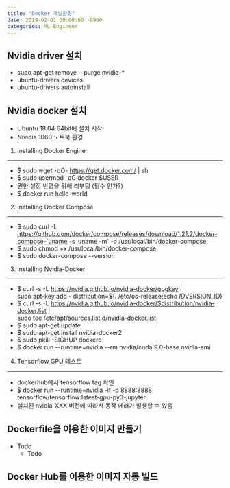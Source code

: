 ```yaml
---
title: "Docker 개발환경"
date: 2019-02-01 00:00:00 -0900
categories: ML Engineer
---
```




Nvidia driver 설치
---------------
* sudo apt-get remove --purge nvidia-*
* ubuntu-drivers devices
* ubuntu-drivers autoinstall


Nvidia docker 설치
---------------
* Ubuntu 18.04 64bit에 설치 시작
* Nividia 1060 노트북 환경


1. Installing Docker Engine
------
* $ sudo wget -qO- https://get.docker.com/ | sh
* $ sudo usermod -aG docker $USER
* 권한 설정 반영을 위해 리부팅 (필수 인가?)
* $ docker run hello-world

2. Installing Docker Compose
------
* $ sudo curl -L https://github.com/docker/compose/releases/download/1.21.2/docker-compose-`uname -s`-`uname -m` -o /usr/local/bin/docker-compose
* $ sudo chmod +x /usr/local/bin/docker-compose
* $ sudo docker-compose --version

3. Installing Nvidia-Docker
------
* $ curl -s -L https://nvidia.github.io/nvidia-docker/gpgkey | \
  sudo apt-key add -
distribution=$(. /etc/os-release;echo $ID$VERSION_ID)
* $ curl -s -L https://nvidia.github.io/nvidia-docker/$distribution/nvidia-docker.list | \
  sudo tee /etc/apt/sources.list.d/nvidia-docker.list
* $ sudo apt-get update
* $ sudo apt-get install nvidia-docker2 
* $ sudo pkill -SIGHUP dockerd
* $ docker run --runtime=nvidia --rm nvidia/cuda:9.0-base nvidia-smi


4. Tensorflow GPU 테스트
------
* dockerhub에서 tensorflow tag 확인
* $ docker run --runtime=nvidia -it -p 8888:8888 tensorflow/tensorflow:latest-gpu-py3-jupyter
* 설치된 nvidia-XXX 버전에 따라서 동작 에러가 발생할 수 있음
 

Dockerfile을 이용한 이미지 만들기
---------------
* Todo
  * Todo
  
  
  
Docker Hub를 이용한 이미지 자동 빌드
---------------


